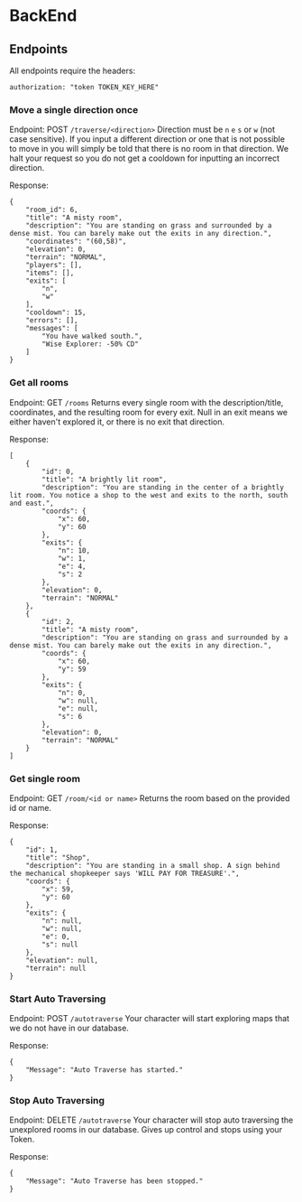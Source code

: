 # BackEnd

## Endpoints

All endpoints require the headers:

```
authorization: "token TOKEN_KEY_HERE"
```

### Move a single direction once
Endpoint: POST `/traverse/<direction>`
Direction must be `n` `e` `s` or `w` (not case sensitive). If you input a different direction or one that is not possible to move in you will simply be told that there is no room in that direction. We halt your request so you do not get a cooldown for inputting an incorrect direction.

Response:

```
{
    "room_id": 6,
    "title": "A misty room",
    "description": "You are standing on grass and surrounded by a dense mist. You can barely make out the exits in any direction.",
    "coordinates": "(60,58)",
    "elevation": 0,
    "terrain": "NORMAL",
    "players": [],
    "items": [],
    "exits": [
        "n",
        "w"
    ],
    "cooldown": 15,
    "errors": [],
    "messages": [
        "You have walked south.",
        "Wise Explorer: -50% CD"
    ]
}
```

### Get all rooms
Endpoint: GET `/rooms`
Returns every single room with the description/title, coordinates, and the resulting room for every exit. Null in an exit means we either haven't explored it, or there is no exit that direction.

Response:

```
[
    {
        "id": 0,
        "title": "A brightly lit room",
        "description": "You are standing in the center of a brightly lit room. You notice a shop to the west and exits to the north, south and east.",
        "coords": {
            "x": 60,
            "y": 60
        },
        "exits": {
            "n": 10,
            "w": 1,
            "e": 4,
            "s": 2
        },
        "elevation": 0,
        "terrain": "NORMAL"
    },
    {
        "id": 2,
        "title": "A misty room",
        "description": "You are standing on grass and surrounded by a dense mist. You can barely make out the exits in any direction.",
        "coords": {
            "x": 60,
            "y": 59
        },
        "exits": {
            "n": 0,
            "w": null,
            "e": null,
            "s": 6
        },
        "elevation": 0,
        "terrain": "NORMAL"
    }
]
```

### Get single room
Endpoint: GET `/room/<id or name>`
Returns the room based on the provided id or name.

Response:

```
{
    "id": 1,
    "title": "Shop",
    "description": "You are standing in a small shop. A sign behind the mechanical shopkeeper says 'WILL PAY FOR TREASURE'.",
    "coords": {
        "x": 59,
        "y": 60
    },
    "exits": {
        "n": null,
        "w": null,
        "e": 0,
        "s": null
    },
    "elevation": null,
    "terrain": null
}
```

### Start Auto Traversing
Endpoint: POST `/autotraverse`
Your character will start exploring maps that we do not have in our database.

Response:

```
{
    "Message": "Auto Traverse has started."
}
```

### Stop Auto Traversing
Endpoint: DELETE `/autotraverse`
Your character will stop auto traversing the unexplored rooms in our database. Gives up control and stops using your Token.

Response:

```
{
    "Message": "Auto Traverse has been stopped."
}
```